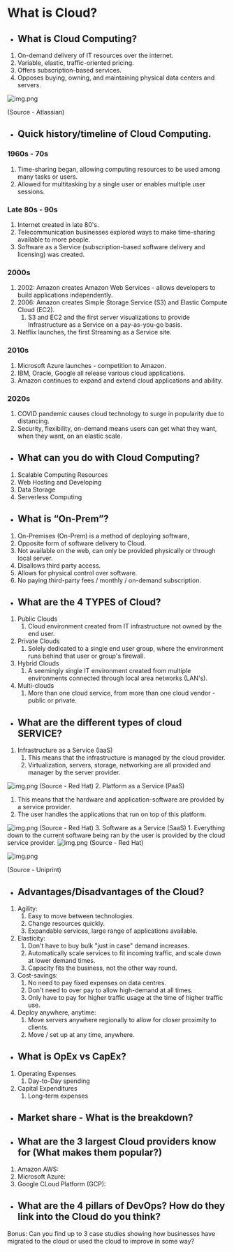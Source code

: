 
# What is Cloud?

- What is Cloud Computing? 
  -

1. On-demand delivery of IT resources over the internet.
2. Variable, elastic, traffic-oriented pricing.
3. Offers subscription-based services.
4. Opposes buying, owning, and maintaining physical data centers and servers.

![img.png](cloud_md_images/img.png)

(Source - Atlassian)

- Quick history/timeline of Cloud Computing.
  - 

### 1960s - 70s
1. Time-sharing began, allowing computing resources to be used among many tasks or users.
2. Allowed for multitasking by a single user or enables multiple user sessions.

### Late 80s - 90s
1. Internet created in late 80's.
2. Telecommunication businesses explored ways to make time-sharing available to more people.
3. Software as a Service (subscription-based software delivery and licensing) was created.

### 2000s
1. 2002: Amazon creates Amazon Web Services - allows developers to build applications independently.
2. 2006: Amazon creates Simple Storage Service (S3) and Elastic Compute Cloud (EC2).
   1. S3 and EC2 and the first server visualizations to provide Infrastructure as a Service on a pay-as-you-go basis.
3. Netflix launches, the first Streaming as a Service site.

### 2010s
1. Microsoft Azure launches - competition to Amazon.
2. IBM, Oracle, Google all release various cloud applications.
3. Amazon continues to expand and extend cloud applications and ability.

### 2020s
1. COVID pandemic causes cloud technology to surge in popularity due to distancing.
2. Security, flexibility, on-demand means users can get what they want, when they want, on an elastic scale.


- What can you do with Cloud Computing?
  - 

1. Scalable Computing Resources
2. Web Hosting and Developing
3. Data Storage
4. Serverless Computing

- What is “On-Prem”?
  - 

1. On-Premises (On-Prem) is a method of deploying software,
2. Opposite form of software delivery to Cloud.
3. Not available on the web, can only be provided physically or through local server.
4. Disallows third party access.
5. Allows for physical control over software.
6. No paying third-party fees / monthly / on-demand subscription.

- What are the 4 TYPES of Cloud?
  - 

1. Public Clouds
    1. Cloud environment created from IT infrastructure not owned by the end user.
2. Private Clouds
    1. Solely dedicated to a single end user group, where the environment runs behind that user or group's firewall.
3. Hybrid Clouds
    1. A seemingly single IT environment created from multiple environments connected through local area networks (LAN's).
4. Multi-clouds
    1. More than one cloud service, from more than one cloud vendor - public or private.


- What are the different types of cloud SERVICE?
  - 

1. Infrastructure as a Service (IaaS)
   1. This means that the infrastructure is managed by the cloud provider.
   2. Virtualization, servers, storage, networking are all provided and manager by the server provider.

![img.png](cloud_md_images/iaas.png)
(Source - Red Hat)
2. Platform as a Service (PaaS)
   1. This means that the hardware and application-software are provided by a service provider.
   2. The user handles the applications that run on top of this platform.

![img.png](cloud_md_images/paas.png)
(Source - Red Hat)
3. Software as a Service (SaaS)
    1. Everything down to the current software being ran by the user is provided by the cloud service provider.
![img.png](cloud_md_images/saas.png)
(Source - Red Hat)

![img.png](cloud_md_images/cloud_service_models.png)

(Source - Uniprint)

- Advantages/Disadvantages of the Cloud?
  - 

1. Agility:
   1. Easy to move between technologies.
   2. Change resources quickly.
   3. Expandable services, large range of applications available.
2. Elasticity:
   1. Don't have to buy bulk "just in case" demand increases.
   2. Automatically scale services to fit incoming traffic, and scale down at lower demand times.
   3. Capacity fits the business, not the other way round.
3. Cost-savings:
   1. No need to pay fixed expenses on data centres.
   2. Don't need to over pay to allow high-demand at all times.
   3. Only have to pay for higher traffic usage at the time of higher traffic use.
4. Deploy anywhere, anytime:
   1. Move servers anywhere regionally to allow for closer proximity to clients.
   2. Move / set up at any time, anywhere.

- What is OpEx vs CapEx?
  - 

1. Operating Expenses
    1. Day-to-Day spending
2. Capital Expenditures
    1. Long-term expenses

- Market share - What is the breakdown?
  - 

- What are the 3 largest Cloud providers know for (What makes them popular?)
  - 

1. Amazon AWS:
2. Microsoft Azure:
3. Google CLoud Platform (GCP):

- What are the 4 pillars of DevOps? How do they link into the Cloud do you think?
  - 

Bonus: Can you find up to 3 case studies showing how businesses have migrated to the cloud or used the cloud to improve in some way?